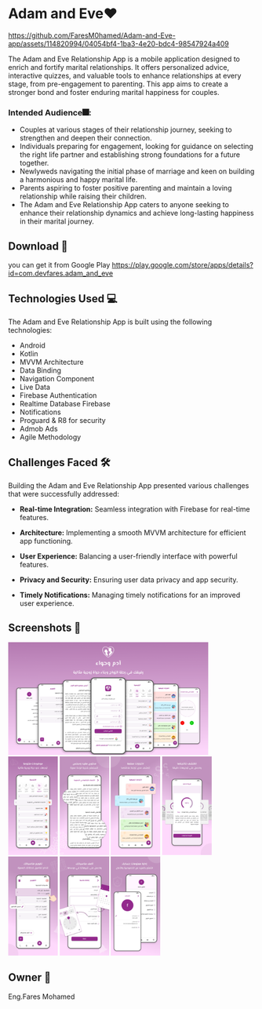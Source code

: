 # Adam and Eve❤️
https://github.com/FaresM0hamed/Adam-and-Eve-app/assets/114820994/04054bf4-1ba3-4e20-bdc4-98547924a409

The Adam and Eve Relationship App is a mobile application designed to enrich and fortify marital relationships. It offers personalized advice, interactive quizzes, and valuable tools to enhance relationships at every stage, from pre-engagement to parenting. This app aims to create a stronger bond and foster enduring marital happiness for couples.

### Intended Audience🎆:
- Couples at various stages of their relationship journey, seeking to strengthen and deepen their connection.
- Individuals preparing for engagement, looking for guidance on selecting the right life partner and establishing strong foundations for a future together.
- Newlyweds navigating the initial phase of marriage and keen on building a harmonious and happy marital life.
- Parents aspiring to foster positive parenting and maintain a loving relationship while raising their children.
- The Adam and Eve Relationship App caters to anyone seeking to enhance their relationship dynamics and achieve long-lasting happiness in their marital journey.

## Download 🔽
you can get it from Google Play 
https://play.google.com/store/apps/details?id=com.devfares.adam_and_eve

## Technologies Used 💻

The Adam and Eve Relationship App is built using the following technologies:

- Android
- Kotlin
- MVVM Architecture
- Data Binding
- Navigation Component
- Live Data
- Firebase Authentication 
- Realtime Database Firebase
- Notifications
- Proguard & R8 for security 
- Admob Ads
- Agile Methodology

## Challenges Faced 🛠️

Building the Adam and Eve Relationship App presented various challenges that were successfully addressed:

- **Real-time Integration:** Seamless integration with Firebase for real-time features.
  
- **Architecture:** Implementing a smooth MVVM architecture for efficient app functioning.

- **User Experience:** Balancing a user-friendly interface with powerful features.

- **Privacy and Security:** Ensuring user data privacy and app security.

- **Timely Notifications:** Managing timely notifications for an improved user experience.


## Screenshots 📸

 <img src="https://github.com/FaresM0hamed/Adam-and-Eve-app/blob/main/1.png" width=81% height=60%> <img src="https://github.com/FaresM0hamed/Adam-and-Eve-app/blob/main/2.png" width=20% height=20%> <img src="https://github.com/FaresM0hamed/Adam-and-Eve-app/blob/main/3.png" width=20% height=20%> <img src="https://github.com/FaresM0hamed/Adam-and-Eve-app/blob/main/4.png" width=20% height=20%> <img src="https://github.com/FaresM0hamed/Adam-and-Eve-app/blob/main/5.png" width=20% height=20%> <img src="https://github.com/FaresM0hamed/Adam-and-Eve-app/blob/main/6.png" width=20% height=20%> <img src="https://github.com/FaresM0hamed/Adam-and-Eve-app/blob/main/7.png" width=20% height=20%> <img src="https://github.com/FaresM0hamed/Adam-and-Eve-app/blob/main/8.png" width=20% height=20%> 

 ## Owner 🤵
 Eng.Fares Mohamed

